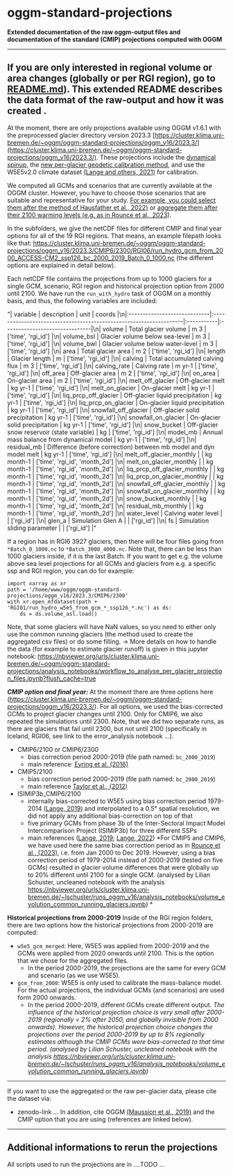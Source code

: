 # oggm-standard-projections 

**Extended documentation of the raw oggm-output files and documentation of the standard (CMIP) projections computed with OGGM**

---
If you are only interested in regional volume or area changes (globally or per RGI region), go to [README.md](https://github.com/oggm/oggm-standard-projections-csv-files)). This extended README describes the data format of the raw-output and how it was created .
---


At the moment, there are only projections available using OGGM v1.6.1 with the preprocessed glacier directory version 2023.3 [https://cluster.klima.uni-bremen.de/~oggm/oggm-standard-projections/oggm_v16/2023.3/](https://cluster.klima.uni-bremen.de/~oggm/oggm-standard-projections/oggm_v16/2023.3/). These projections include the [dynamical spinup](https://docs.oggm.org/en/latest/dynamic-spinup.html), the [new per-glacier geodetic calibration method](https://docs.oggm.org/en/latest/mass-balance-monthly.html), and use the W5E5v2.0 climate dataset [(Lange and others, 2021)](https://doi.org/10.48364/ISIMIP.342217) for calibration. 


We computed all GCMs and scenarios that are currently available at the OGGM cluster. However, you have to choose those scenarios that are suitable and representative for your study. [For example, you could select them after the method of Hausfather et al., 2022)](https://www.nature.com/articles/d41586-022-01192-2) or [aggregate them after their 2100 warming levels (e.g. as in Rounce et al., 2023)](https://doi.org/10.1126/science.abo1324).

In the subfolders, we give the netCDF files for different CMIP and final year options for all of the 19 RGI regions. That means, an example filepath looks like that:
https://cluster.klima.uni-bremen.de/~oggm/oggm-standard-projections/oggm_v16/2023.3/CMIP6/2300/RGI06/run_hydro_gcm_from_2000_ACCESS-CM2_ssp126_bc_2000_2019_Batch_0_1000.nc
(the different options are explained in detail below).

Each netCDF file contains the projections from up to 1000 glaciers for a single GCM, scenario, RGI region and historical projection option from 2000 until 2100. We have run the `run_with_hydro` task of OGGM on a monthly basis, and thus, the following variables are included:

"| variable                     | description                                                        | unit       | coords                         |\n|:-----------------------------|:-------------------------------------------------------------------|:-----------|:-------------------------------|\n| volume                       | Total glacier volume                                               | m 3        | ['time', 'rgi_id']             |\n| volume_bsl                   | Glacier volume below sea-level                                     | m 3        | ['time', 'rgi_id']             |\n| volume_bwl                   | Glacier volume below water-level                                   | m 3        | ['time', 'rgi_id']             |\n| area                         | Total glacier area                                                 | m 2        | ['time', 'rgi_id']             |\n| length                       | Glacier length                                                     | m          | ['time', 'rgi_id']             |\n| calving                      | Total accumulated calving flux                                     | m 3        | ['time', 'rgi_id']             |\n| calving_rate                 | Calving rate                                                       | m yr-1     | ['time', 'rgi_id']             |\n| off_area                     | Off-glacier area                                                   | m 2        | ['time', 'rgi_id']             |\n| on_area                      | On-glacier area                                                    | m 2        | ['time', 'rgi_id']             |\n| melt_off_glacier             | Off-glacier melt                                                   | kg yr-1    | ['time', 'rgi_id']             |\n| melt_on_glacier              | On-glacier melt                                                    | kg yr-1    | ['time', 'rgi_id']             |\n| liq_prcp_off_glacier         | Off-glacier liquid precipitation                                   | kg yr-1    | ['time', 'rgi_id']             |\n| liq_prcp_on_glacier          | On-glacier liquid precipitation                                    | kg yr-1    | ['time', 'rgi_id']             |\n| snowfall_off_glacier         | Off-glacier solid precipitation                                    | kg yr-1    | ['time', 'rgi_id']             |\n| snowfall_on_glacier          | On-glacier solid precipitation                                     | kg yr-1    | ['time', 'rgi_id']             |\n| snow_bucket                  | Off-glacier snow reservoir (state variable)                        | kg         | ['time', 'rgi_id']             |\n| model_mb                     | Annual mass balance from dynamical model                           | kg yr-1    | ['time', 'rgi_id']             |\n| residual_mb                  | Difference (before correction) between mb model and dyn model melt | kg yr-1    | ['time', 'rgi_id']             |\n| melt_off_glacier_monthly     |                                                                    | kg month-1 | ['time', 'rgi_id', 'month_2d'] |\n| melt_on_glacier_monthly      |                                                                    | kg month-1 | ['time', 'rgi_id', 'month_2d'] |\n| liq_prcp_off_glacier_monthly |                                                                    | kg month-1 | ['time', 'rgi_id', 'month_2d'] |\n| liq_prcp_on_glacier_monthly  |                                                                    | kg month-1 | ['time', 'rgi_id', 'month_2d'] |\n| snowfall_off_glacier_monthly |                                                                    | kg month-1 | ['time', 'rgi_id', 'month_2d'] |\n| snowfall_on_glacier_monthly  |                                                                    | kg month-1 | ['time', 'rgi_id', 'month_2d'] |\n| snow_bucket_monthly          |                                                                    | kg month-1 | ['time', 'rgi_id', 'month_2d'] |\n| residual_mb_monthly          |                                                                    | kg month-1 | ['time', 'rgi_id', 'month_2d'] |\n| water_level                  | Calving water level                                                |            | ['rgi_id']                     |\n| glen_a                       | Simulation Glen A                                                  |            | ['rgi_id']                     |\n| fs                           | Simulation sliding parameter                                       |            | ['rgi_id']                     |"



If a region has in  RGI6 3927 glaciers, then there will be four files going from `*Batch_0_1000.nc` to `*Batch_3000_4000.nc`. Note that, there can be less than 1000 glaciers inside, if it is the last Batch. If you want to get e.g. the volume above sea level projections for all GCMs and glaciers from e.g. a specific ssp and RGI region, you can do for example:
```
import xarray as xr
path = '/home/www/oggm/oggm-standard-projections/oggm_v16/2023.3/CMIP6/2300'
with xr.open_mfdataset(path + 'RGI01/run_hydro_w5e5_from_gcm_*_ssp126_*.nc') as ds:
    ds = ds.volume_asl.load()
```
Note, that some glaciers will have NaN values, so you need to either only use the common running glaciers (the method used to create the aggregated csv files) or do some filling. 
-> More details on how to handle the data (for example to estimate glacier runoff) is given in this jupyter notebook: https://nbviewer.org/urls/cluster.klima.uni-bremen.de/~oggm/oggm-standard-projections/analysis_notebooks/workflow_to_analyse_per_glacier_projection_files.ipynb?flush_cache=true 




***CMIP option and final year:***
At the moment there are three options here (https://cluster.klima.uni-bremen.de/~oggm/oggm-standard-projections/oggm_v16/2023.3/). For all options, we used the bias-corrected GCMs to project glacier changes until 2100. Only for CMIP6, we also repeated the simulations until 2300. Note, that we did two separate runs, as there are glaciers that fail until 2300, but not until 2100 (specifically in Iceland, RGI06, see link to the error_analysis notebook ...). 

- CMIP6/2100 or CMIP6/2300
    - bias correction period 2000-2019 (file path named: `bc_2000_2019`)
    - main reference: [Eyring et al. (2016)](https://doi.org/10.5194/gmd-9-1937-2016)
- CMIP5/2100
    - bias correction period 2000-2019 (file path named: `bc_2000_2019`)
    - main reference [Taylor et al., (2012)](https://doi.org/10.1175/BAMS-D-11-00094.1)
- ISIMIP3b_CMIP6/2100
    - internally bias-corrected to W5E5 using bias correction period 1979-2014 [(Lange, 2019)](https://doi.org/10.5194/gmd-12-3055-2019) and interpolated to a 0.5° spatial resolution, we did not apply any additional bias-correction on top of that
    - five primary GCMs from phase 3b of the Inter-Sectoral Impact Model Intercomparison Project (ISIMIP3b) for three different SSPs
    - main references ([Lange, 2019](https://doi.org/10.5194/gmd-12-3055-2019); [Lange, 2022](https://doi.org/10.5281/zenodo.2549631))
*For CMIP5 and CMIP6, we have used  here the same bias correction period as in [Rounce et al., (2023)](https://doi.org/10.1126/science.abo1324), i.e. from Jan 2000 to Dec 2019. However,  using a bias correction period of 1979-2014 instead of 2000-2019 (tested on five GCMs) resulted in glacier volume differences that were globally up to 20% different until 2100 for a single GCM. (analysed by Lilian Schuster, uncleaned notebook with the analysis https://nbviewer.org/urls/cluster.klima.uni-bremen.de/~lschuster/runs_oggm_v16/analysis_notebooks/volume_evolution_common_running_glaciers.ipynb) *    


**Historical projections from 2000-2019** 
Inside of the RGI region folders, there are two options how the historical projections from 2000-2019 are computed:
- `w5e5_gcm_merged`: Here, W5E5 was applied from 2000-2019 and the GCMs were applied from 2020 onwards until 2100. This is the option that we chose for the aggregated files.
    - In the period 2000-2019, the projections are the same for every GCM and scenario (as we use W5E5).
- `gcm_from_2000`: W5E5 is only used to calibrate the mass-balance model. For the actual projections, the individual GCMs (and scenarios) are used form 2000 onwards. 
    - In the period 2000-2019, different GCMs create different output. 
*The influence of the historical projection choice is very small after 2000-2019 (regionally < 2% after 2050, and globally invisible from 2000 onwards). However, the historical projection choice changes the projections over the period 2000-2019 by up to 8% regionally estimates although the CMIP GCMs were bias-corrected to that time period. (analysed by Lilian Schuster, uncleaned notebook with the analysis https://nbviewer.org/urls/cluster.klima.uni-bremen.de/~lschuster/runs_oggm_v16/analysis_notebooks/volume_evolution_common_running_glaciers.ipynb)*



 
 ----
If you want to use the aggregated or the raw per-glacier data, please cite the dataset via:
- zenodo-link ...
In addition, cite OGGM [(Maussion et al., 2019)](https://doi.org/10.5194/gmd-12-909-2019) and the CMIP option that you are using (references are linked below).
---

## Additional informations to rerun the projections

All scripts used to run the projections are in ....TODO ... 